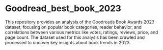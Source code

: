 # Goodread_best_book_2023
This repository provides an analysis of the Goodreads Book Awards 2023 dataset, focusing on popular book categories, reader behavior, and correlations between various metrics like votes, ratings, reviews, price, and page count. The dataset used for this analysis has been crawled and processed to uncover key insights about book trends in 2023.
